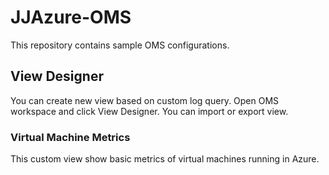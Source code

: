 # JJAzure-OMS
This repository contains sample OMS configurations.

## View Designer
You can create new view based on custom log query. Open OMS workspace and click View Designer.
You can import or export view.

### Virtual Machine Metrics
This custom view show basic metrics of virtual machines running in Azure.


